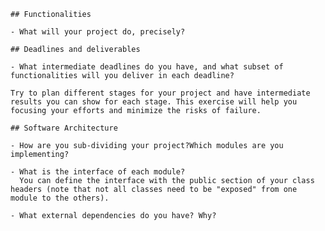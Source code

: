     ## Functionalities

    - What will your project do, precisely?

    ## Deadlines and deliverables

    - What intermediate deadlines do you have, and what subset of functionalities will you deliver in each deadline?

    Try to plan different stages for your project and have intermediate results you can show for each stage. This exercise will help you focusing your efforts and minimize the risks of failure.

    ## Software Architecture

    - How are you sub-dividing your project?Which modules are you implementing?

    - What is the interface of each module?
      You can define the interface with the public section of your class headers (note that not all classes need to be "exposed" from one module to the others).

    - What external dependencies do you have? Why?